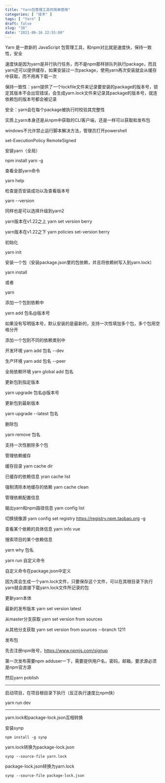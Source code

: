```yaml
---
title: "Yarn包管理工具的简单使用"
categories: [ "技术" ]
tags: [ "Yarn" ]
draft: false
slug: "38"
date: "2021-06-16 22:55:00"
---
```


Yarn 是一款新的 JavaScript 包管理工具，和npm对比就是速度快，保持一致性，安全

速度快是因为yarn是并行执行任务，而不是npm那样排队列执行package，而且yarn还可以提供缓存，如果安装过一次package，使用yarn再次安装就会从缓存中获取，而不用再下载一次

保持一致性：yarn提供了一个lockfile文件来记录要安装的package的版本号，锁定其版本不会出现错误，会生成yarn.lock文件来记录其package的版本号，就连依赖包的版本号都会被记录

安全：yarn会在每个package被执行时校验其完整性

实质上yarn本身还是从npm中获取的CLI客户端，还是一样可以获取和发布包

windows不允许禁止运行脚本解决方法，管理员打开powershell

set-ExecutionPolicy RemoteSigned


安装yarn（全局）

npm install yarn -g

查看全部yarn命令

yarn help


检查是否安装成功以及查看版本号

yarn --version


同样也是可以选择升级到yarn2

yarn版本在v1.22之上
yarn set version berry

yarn版本在v1.22之下
yarn policies set-version berry

初始化

yarn init 


安装一个包（安装package.json里的包依赖，并且将依赖树写入到yarn.lock）

yarn install

或者

yarn




添加一个包到依赖中

yarn add 包名@版本号

如果没有写明版本号，默认安装的是最新的，支持一次性填加多个包，多个包用空格分开

添加一个包到不同的依赖类别中

开发环境
yarn add 包名 --dev

生产环境
yarn add 包名 --peer


全局依赖环境
yarn global add 包名


更新包到指定版本

yarn upgrade 包名@版本号


更新包到最新版本

yarn upgrade --latest 包名


删除包

yarn remove 包名

支持一次性删除多个包

管理依赖缓存

缓存目录
yarn cache dir


已缓存的依赖信息
yran cache list

强制清除本地缓存的依赖
yarn cache clean

管理依赖配置信息

输出yarn和npm路径信息
yarn config list

切换镜像源
yarn config set registry https://registry.npm.taobao.org -g

查看某个依赖的具体信息
yarn info vue

搜索项目的某个依赖信息

yarn why 包名

yarn run 自定义命令

自定义命令在package.json中定义


因为其会生成一个yarn.lock文件，只要保存这个文件，可以在其根目录下执行yarn就会直接下载yarn.lock文件所记录的包

更新yarn本体

最新的发布版本
yarn set version latest

从master分支获取
yarn set version from sources

从其他分支获取
yarn set version from sources --branch 1211


发布包

先去注册npm账号，https://www.npmjs.com/signup

第一次发布需要npm adduser一下，需要提供用户名，密码，邮箱，要求源必须是npm官方源

然后yarn poblish



---

启动项目，在项目根目录下执行（反正执行速度比npm快）

yarn run dev



---


yarn.lock和package-lock.json互相转换


安装synp

    npm install -g synp

yarn.lock转换为package-lock.json

    synp --source-file yarn.lock

package-lock.json转换为yarn.lock

    synp --source-file package-lock.json



